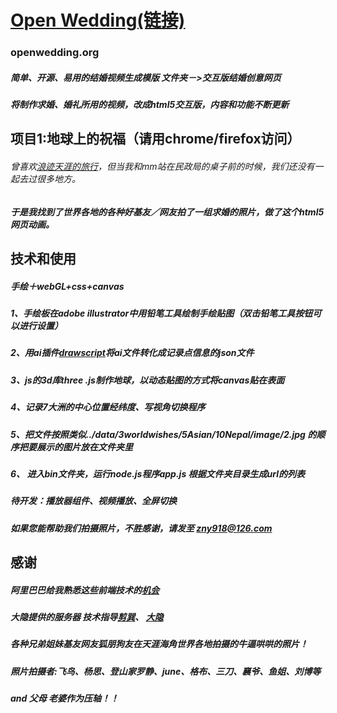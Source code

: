 # [Open Wedding(链接)](http://www.hotu.co/wedding/)
### openwedding.org    
##### 简单、开源、易用的结婚视频生成模版  文件夹－>交互版结婚创意网页
##### 将制作求婚、婚礼所用的视频，改成html5交互版，内容和功能不断更新


## 项目1:地球上的祝福（请用chrome/firefox访问）
###### 曾喜欢[浪迹天涯的旅行](http://bbs.8264.com/thread-1237199-1-1.html)，但当我和mm站在民政局的桌子前的时候，我们还没有一起去过很多地方。
##### 于是我找到了世界各地的各种好基友／网友拍了一组求婚的照片，做了这个html5网页动画。

## 技术和使用
##### 手绘＋webGL+css+canvas
##### 1、手绘板在adobe illustrator中用铅笔工具绘制手绘贴图（双击铅笔工具按钮可以进行设置）
##### 2、用ai插件[drawscript](http://drawscri.pt/)将ai文件转化成记录点信息的json文件
##### 3、js的3d库three .js制作地球，以动态贴图的方式将canvas贴在表面
##### 4、记录7大洲的中心位置经纬度、写视角切换程序
##### 5、把文件按照类似../data/3worldwishes/5Asian/10Nepal/image/2.jpg 的顺序把要展示的图片放在文件夹里
##### 6、 进入bin文件夹，运行node.js程序app.js 根据文件夹目录生成url的列表
##### 待开发：播放器组件、视频播放、全屏切换
##### 如果您能帮助我们拍摄照片，不胜感谢，请发至 [zny918@126.com](zny918@126.com)

## 感谢
##### 阿里巴巴给我熟悉这些前端技术的[机会](http://www.tudou.com/programs/view/Rxg-S-_98K0/)
##### 大隐提供的服务器 技术指导[剪巽](https://github.com/fishbar)、 [大隐](https://github.com/kunhuk)
##### 各种兄弟姐妹基友网友狐朋狗友在天涯海角世界各地拍摄的牛逼哄哄的照片！
##### 照片拍摄者:飞鸟、杨思、登山家罗静、june、格布、三刀、襄爷、鱼姐、刘博等
##### and 父母 老婆作为压轴！！

